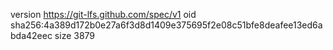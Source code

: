 version https://git-lfs.github.com/spec/v1
oid sha256:4a389d172b0e27a6f3d8d1409e375695f2e08c51bfe8deafee13ed6abda42eec
size 3879
